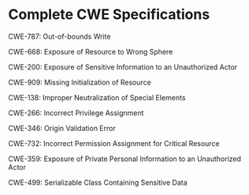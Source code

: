

# Complete CWE Specifications

CWE-787: Out-of-bounds Write

CWE-668: Exposure of Resource to Wrong Sphere

CWE-200: Exposure of Sensitive Information to an Unauthorized Actor

CWE-909: Missing Initialization of Resource

CWE-138: Improper Neutralization of Special Elements

CWE-266: Incorrect Privilege Assignment

CWE-346: Origin Validation Error

CWE-732: Incorrect Permission Assignment for Critical Resource

CWE-359: Exposure of Private Personal Information to an Unauthorized Actor

CWE-499: Serializable Class Containing Sensitive Data